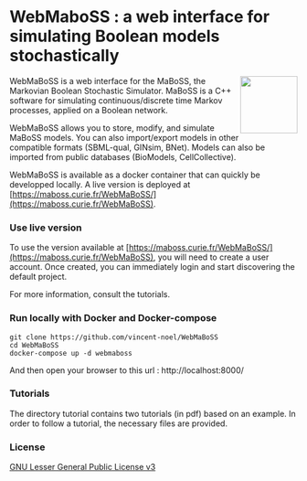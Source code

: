 # WebMaboSS : a web interface for simulating Boolean models stochastically
<img align="right" height="100" src="https://maboss.curie.fr/images/maboss_logo.jpg">


WebMaBoSS is a web interface for the MaBoSS, the Markovian Boolean Stochastic Simulator. MaBoSS is a C++ software for simulating continuous/discrete time Markov processes, applied on a Boolean network.

WebMaBoSS allows you to store, modify, and simulate MaBoSS models. You can also import/export models in other compatible formats (SBML-qual, GINsim, BNet). Models can also be imported from public databases (BioModels, CellCollective).

WebMaBoSS is available as a docker container that can quickly be developped locally. A live version is deployed at [https://maboss.curie.fr/WebMaBoSS/](https://maboss.curie.fr/WebMaBoSS).

### Use live version

To use the version available at [https://maboss.curie.fr/WebMaBoSS/](https://maboss.curie.fr/WebMaBoSS), you will need to create a user account. Once created, you can immediately login and start discovering the default project.

For more information, consult the tutorials. 


### Run locally with Docker and Docker-compose
```
git clone https://github.com/vincent-noel/WebMaBoSS
cd WebMaBoSS
docker-compose up -d webmaboss
```
	
And then open your browser to this url : http://localhost:8000/


### Tutorials

The directory tutorial contains two tutorials (in pdf) based on an example. In order to follow a tutorial, the necessary files are provided.

### License

[GNU Lesser General Public License v3](https://github.com/vincent-noel/WebMaBoSS/blob/master/LICENSE.md)

